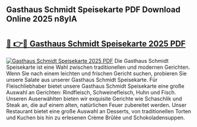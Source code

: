 ## Gasthaus Schmidt Speisekarte PDF Download Online 2025 n8yIA

# <h2><a href="http://gccd8o.nevu.top/?p=Gasthaus+Schmidt+Speisekarte">🔗 👉🔴 Gasthaus Schmidt Speisekarte 2025 PDF</a></h2>

[![Gasthaus Schmidt Speisekarte 2025 PDF](https://i.imgur.com/dBaPXMq.png)](http://gccd8o.nevu.top/?p=Gasthaus+Schmidt+Speisekarte)
Die Gasthaus Schmidt Speisekarte ist eine Wahl zwischen traditionellen und modernen Gerichten. Wenn Sie nach einem leichten und frischen Gericht suchen, probieren Sie unsere Salate aus unserer Gasthaus Schmidt Speisekarte. Für Fleischliebhaber bietet unsere Gasthaus Schmidt Speisekarte eine große Auswahl an Gerichten: Rindfleisch, Schweinefleisch, Huhn und Fisch. Unseren Auserwählten bieten wir exquisite Gerichte wie Schaschlik und Steak an, die auf einem alten, natürlichen Feuer zubereitet werden. Unser Restaurant bietet eine große Auswahl an Desserts, von traditionellen Torten und Kuchen bis hin zu erlesenen Crème Brûlée und Schokoladensuppen.
